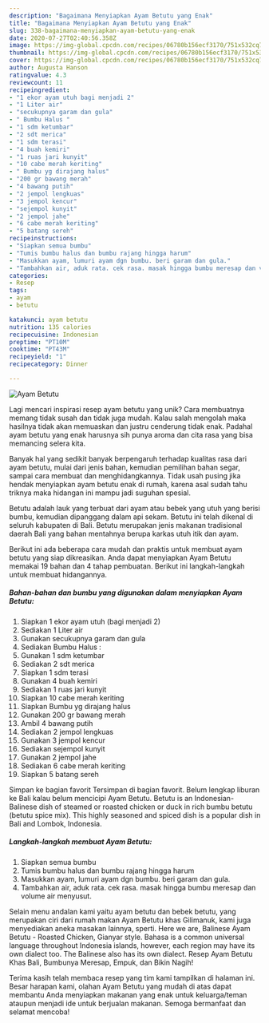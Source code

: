 ```yaml
---
description: "Bagaimana Menyiapkan Ayam Betutu yang Enak"
title: "Bagaimana Menyiapkan Ayam Betutu yang Enak"
slug: 338-bagaimana-menyiapkan-ayam-betutu-yang-enak
date: 2020-07-27T02:40:56.358Z
image: https://img-global.cpcdn.com/recipes/06780b156ecf3170/751x532cq70/ayam-betutu-foto-resep-utama.jpg
thumbnail: https://img-global.cpcdn.com/recipes/06780b156ecf3170/751x532cq70/ayam-betutu-foto-resep-utama.jpg
cover: https://img-global.cpcdn.com/recipes/06780b156ecf3170/751x532cq70/ayam-betutu-foto-resep-utama.jpg
author: Augusta Hanson
ratingvalue: 4.3
reviewcount: 11
recipeingredient:
- "1 ekor ayam utuh bagi menjadi 2"
- "1 Liter air"
- "secukupnya garam dan gula"
- " Bumbu Halus "
- "1 sdm ketumbar"
- "2 sdt merica"
- "1 sdm terasi"
- "4 buah kemiri"
- "1 ruas jari kunyit"
- "10 cabe merah keriting"
- " Bumbu yg dirajang halus"
- "200 gr bawang merah"
- "4 bawang putih"
- "2 jempol lengkuas"
- "3 jempol kencur"
- "sejempol kunyit"
- "2 jempol jahe"
- "6 cabe merah keriting"
- "5 batang sereh"
recipeinstructions:
- "Siapkan semua bumbu"
- "Tumis bumbu halus dan bumbu rajang hingga harum"
- "Masukkan ayam, lumuri ayam dgn bumbu. beri garam dan gula."
- "Tambahkan air, aduk rata. cek rasa. masak hingga bumbu meresap dan volume air menyusut."
categories:
- Resep
tags:
- ayam
- betutu

katakunci: ayam betutu 
nutrition: 135 calories
recipecuisine: Indonesian
preptime: "PT10M"
cooktime: "PT43M"
recipeyield: "1"
recipecategory: Dinner

---
```



![Ayam Betutu](https://img-global.cpcdn.com/recipes/06780b156ecf3170/751x532cq70/ayam-betutu-foto-resep-utama.jpg)

Lagi mencari inspirasi resep ayam betutu yang unik? Cara membuatnya memang tidak susah dan tidak juga mudah. Kalau salah mengolah maka hasilnya tidak akan memuaskan dan justru cenderung tidak enak. Padahal ayam betutu yang enak harusnya sih punya aroma dan cita rasa yang bisa memancing selera kita.

Banyak hal yang sedikit banyak berpengaruh terhadap kualitas rasa dari ayam betutu, mulai dari jenis bahan, kemudian pemilihan bahan segar, sampai cara membuat dan menghidangkannya. Tidak usah pusing jika hendak menyiapkan ayam betutu enak di rumah, karena asal sudah tahu triknya maka hidangan ini mampu jadi suguhan spesial.

Betutu adalah lauk yang terbuat dari ayam atau bebek yang utuh yang berisi bumbu, kemudian dipanggang dalam api sekam. Betutu ini telah dikenal di seluruh kabupaten di Bali. Betutu merupakan jenis makanan tradisional daerah Bali yang bahan mentahnya berupa karkas utuh itik dan ayam.


Berikut ini ada beberapa cara mudah dan praktis untuk membuat ayam betutu yang siap dikreasikan. Anda dapat menyiapkan Ayam Betutu memakai 19 bahan dan 4 tahap pembuatan. Berikut ini langkah-langkah untuk membuat hidangannya.

<!--inarticleads1-->

##### Bahan-bahan dan bumbu yang digunakan dalam menyiapkan Ayam Betutu:

1. Siapkan 1 ekor ayam utuh (bagi menjadi 2)
1. Sediakan 1 Liter air
1. Gunakan secukupnya garam dan gula
1. Sediakan  Bumbu Halus :
1. Gunakan 1 sdm ketumbar
1. Sediakan 2 sdt merica
1. Siapkan 1 sdm terasi
1. Gunakan 4 buah kemiri
1. Sediakan 1 ruas jari kunyit
1. Siapkan 10 cabe merah keriting
1. Siapkan  Bumbu yg dirajang halus
1. Gunakan 200 gr bawang merah
1. Ambil 4 bawang putih
1. Sediakan 2 jempol lengkuas
1. Gunakan 3 jempol kencur
1. Sediakan sejempol kunyit
1. Gunakan 2 jempol jahe
1. Sediakan 6 cabe merah keriting
1. Siapkan 5 batang sereh


Simpan ke bagian favorit Tersimpan di bagian favorit. Belum lengkap liburan ke Bali kalau belum mencicipi Ayam Betutu. Betutu is an Indonesian-Balinese dish of steamed or roasted chicken or duck in rich bumbu betutu (betutu spice mix). This highly seasoned and spiced dish is a popular dish in Bali and Lombok, Indonesia. 

<!--inarticleads2-->

##### Langkah-langkah membuat Ayam Betutu:

1. Siapkan semua bumbu
1. Tumis bumbu halus dan bumbu rajang hingga harum
1. Masukkan ayam, lumuri ayam dgn bumbu. beri garam dan gula.
1. Tambahkan air, aduk rata. cek rasa. masak hingga bumbu meresap dan volume air menyusut.


Selain menu andalan kami yaitu ayam betutu dan bebek betutu, yang merupakan ciri dari rumah makan Ayam Betutu khas Gilimanuk, kami juga menyediakan aneka masakan lainnya, sperti. Here we are, Balinese Ayam Betutu - Roasted Chicken, Gianyar style. Bahasa is a common universal language throughout Indonesia islands, however, each region may have its own dialect too. The Balinese also has its own dialect. Resep Ayam Betutu Khas Bali, Bumbunya Meresap, Empuk, dan Bikin Nagih! 

Terima kasih telah membaca resep yang tim kami tampilkan di halaman ini. Besar harapan kami, olahan Ayam Betutu yang mudah di atas dapat membantu Anda menyiapkan makanan yang enak untuk keluarga/teman ataupun menjadi ide untuk berjualan makanan. Semoga bermanfaat dan selamat mencoba!
